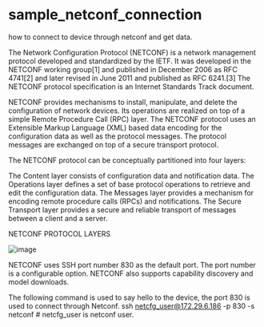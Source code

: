 # sample_netconf_connection
how to connect to device through netconf and get data. 

The Network Configuration Protocol (NETCONF) is a network management protocol developed and standardized by the IETF. It was developed in the NETCONF working group[1] and published in December 2006 as RFC 4741[2] and later revised in June 2011 and published as RFC 6241.[3] The NETCONF protocol specification is an Internet Standards Track document.

NETCONF provides mechanisms to install, manipulate, and delete the configuration of network devices. Its operations are realized on top of a simple Remote Procedure Call (RPC) layer. The NETCONF protocol uses an Extensible Markup Language (XML) based data encoding for the configuration data as well as the protocol messages. The protocol messages are exchanged on top of a secure transport protocol.

The NETCONF protocol can be conceptually partitioned into four layers:

The Content layer consists of configuration data and notification data.
The Operations layer defines a set of base protocol operations to retrieve and edit the configuration data.
The Messages layer provides a mechanism for encoding remote procedure calls (RPCs) and notifications.
The Secure Transport layer provides a secure and reliable transport of messages between a client and a server.

NETCONF PROTOCOL LAYERS

![image](https://user-images.githubusercontent.com/94804863/160762208-6150387f-2d54-4f82-805e-416449017a5e.png)

NETCONF uses SSH port number 830 as the default port. The port number is a configurable option. NETCONF also supports capability discovery and model downloads. 

The following command is used to say hello to the device, the port 830 is used to connect through Netconf. 
ssh netcfg_user@172.29.6.186 -p 830 -s  netconf # netcfg_user is netconf user. 
